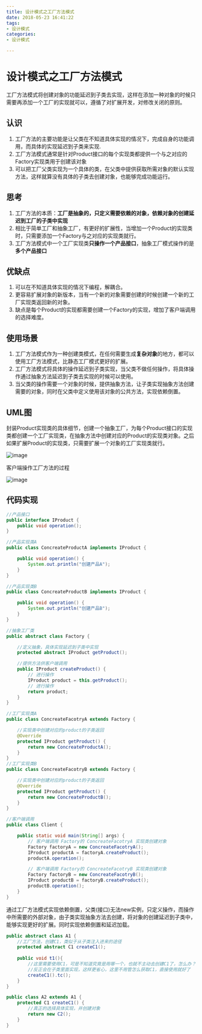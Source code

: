 ```yaml
---
title: 设计模式之工厂方法模式
date: 2018-05-23 16:41:22
tags:
- 设计模式
categories:
- 设计模式

---
```


#  设计模式之工厂方法模式

工厂方法模式将创建对象的功能延迟到子类去实现，这样在添加一种对象的时候只需要再添加一个工厂的实现就可以，遵循了对扩展开发，对修改关闭的原则。

<!--more-->

## 认识

1. 工厂方法的主要功能是让父类在不知道具体实现的情况下，完成自身的功能调用，而具体的实现延迟到子类来实现.
2. 工厂方法模式通常是针对Product接口的每个实现类都提供一个与之对应的Factory实现类用于创建该对象
3. 可以把工厂父类实现为一个具体的类，在父类中提供获取所需对象的默认实现方法，这样就算没有具体的子类去创建对象，也能够完成功能运行。


## 思考

1. 工厂方法的本质：**工厂是抽象的，只定义需要依赖的对象，依赖对象的创建延迟到工厂的子类中实现**
2. 相比于简单工厂和抽象工厂，有更好的扩展性，当增加一个Product的实现类时，只需要添加一个Factory与之对应的实现类就行。
3. 工厂方法模式中一个工厂实现类**只操作一个产品接口**，抽象工厂模式操作的是**多个产品接口**

## 优缺点

1. 可以在不知道具体实现的情况下编程，解耦合。
2. 更容易扩展对象的新版本，当有一个新的对象需要创建的时候创建一个新的工厂实现类返回新的对象。
3. 缺点是每个Product的实现都需要创建一个Factory的实现，增加了客户端调用的选择难度。

## 使用场景

1. 工厂方法模式作为一种创建类模式，在任何需要生成**复杂对象**的地方，都可以使用工厂方法模式，比静态工厂模式更好的扩展。
2. 工厂方法模式将具体的操作延迟到子类实现，当父类不做任何操作，将具体操作通过抽象方法延迟到子类去实现的时候可以使用。
3. 当父类的操作需要一个对象的时候，提供抽象方法，让子类实现抽象方法创建需要的对象，同时在父类中定义使用该对象的公共方法，实现依赖倒置。

## UML图

封装Product实现类的具体细节，创建一个抽象工厂，为每个Product接口的实现类都创建一个工厂实现类，在抽象方法中创建对应的Product的实现类对象。之后如果扩展Product的实现类，只需要扩展一个对象的工厂实现类就行。

![image](https://image-1257941127.cos.ap-beijing.myqcloud.com/deMode12.png)

客户端操作工厂方法的过程

![image](https://image-1257941127.cos.ap-beijing.myqcloud.com/deMode13.png)



## 代码实现

```java
//产品接口
public interface IProduct {
	public void operation();
}

//产品实现类A
public class ConcreateProductA implements IProduct {

	public void operation() {
		System.out.println("创建产品A");
	}
}

//产品实现类B
public class ConcreateProductB implements IProduct {

	public void operation() {
		System.out.println("创建产品B");
	}
}

//抽象工厂类
public abstract class Factory {

	//定义抽象，具体实现延迟到子类中实现
	protected abstract IProduct getProduct();

	//提供方法供客户端调用
	public IProduct createProduct() {
		// 进行操作
		IProduct product = this.getProduct();
		// 进行操作
		return product;
	}
}

//工厂实现类A
public class ConcreateFacotryA extends Factory {

	//实现类中创建对应的product的子类返回
	@Override
	protected IProduct getProduct() {
		return new ConcreateProductA();
	}
}
//工厂实现类B
public class ConcreateFacotryB extends Factory {

	//实现类中创建对应的product的子类返回
	@Override
	protected IProduct getProduct() {
		return new ConcreateProductB();
	}
}

//客户端调用
public class Client {

	public static void main(String[] args) {
		// 客户端调用 Factory的 ConcreateFacotryA 实现类创建对象
		Factory factoryA = new ConcreateFacotryA();
		IProduct productA = factoryA.createProduct();
		productA.operation();

		// 客户端调用 Factory的 ConcreateFacotryB 实现类创建对象
		Factory factoryB = new ConcreateFacotryB();
		IProduct productB = factoryB.createProduct();
		productB.operation();
	}
}
```

通过工厂方法模式实现依赖倒置，父类(接口)无法new实例，只定义操作，而操作中所需要的外部对象，由子类实现抽象方法去创建，将对象的创建延迟到子类中，能够实现更好的扩展。同时实现依赖倒置和延迟加载。

```java
public abstract class A1 {
	//工厂方法，创建C1，类似于从子类注入进来的途径
	protected abstract C1 createC1();
    
	public void t1(){
		//这里需要使用C1，可是不知道究竟是用哪一个，也就不主动去创建C1了，怎么办？
		//反正会在子类里面实现，这样更省心，这里不用管怎么获取C1，直接使用就好了
		createC1().tc();
	}
}

public class A2 extends A1 {
	protected C1 createC1() {
		//真正的选择具体实现，并创建对象
		return new C2();
	}
}
```


